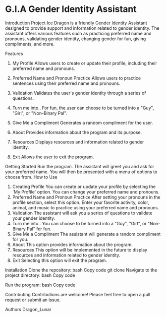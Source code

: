 # G.I.A Gender Identity Assistant

Introduction
Project Ice Dragon is a friendly Gender Identity Assistant designed to provide support and information related to gender identity. The assistant offers various features such as practicing preferred name and pronouns, validating gender identity, changing gender for fun, giving compliments, and more.

Features
1. My Profile
Allows users to create or update their profile, including their preferred name and pronouns.

2. Preferred Name and Pronoun Practice
Allows users to practice sentences using their preferred name and pronouns.

3. Validation
Validates the user's gender identity through a series of questions.

4. Turn me into..
For fun, the user can choose to be turned into a "Guy", "Girl", or "Non-Binary Pal".

5. Give Me a Compliment
Generates a random compliment for the user.

6. About
Provides information about the program and its purpose.

7. Resources
Displays resources and information related to gender identity.

8. Exit
Allows the user to exit the program.

Getting Started
Run the program.
The assistant will greet you and ask for your preferred name.
You will then be presented with a menu of options to choose from.
How to Use
1. Creating Profile
You can create or update your profile by selecting the 'My Profile' option.
You can change your preferred name and pronouns.
2. Preferred Name and Pronoun Practice
After setting your pronouns in the profile section, select this option.
Enter your favorite activity, color, animal, and music to practice using your preferred name and pronouns.
3. Validation
The assistant will ask you a series of questions to validate your gender identity.
4. Turn me into..
You can choose to be turned into a "Guy", "Girl", or "Non-Binary Pal" for fun.
5. Give Me a Compliment
The assistant will generate a random compliment for you.
6. About
This option provides information about the program.
7. Resources
This option will be implemented in the future to display resources and information related to gender identity.
8. Exit
Selecting this option will exit the program.

Installation
Clone the repository:
bash
Copy code
git clone 
Navigate to the project directory:
bash
Copy code

Run the program:
bash
Copy code

Contributing
Contributions are welcome! Please feel free to open a pull request or submit an issue.

Authors
Dragon_Lunar
